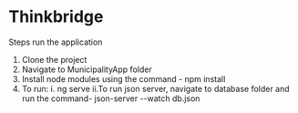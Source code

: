 # Thinkbridge

Steps run the application

1. Clone the project
2. Navigate to MunicipalityApp folder
3. Install node modules using the command - npm install
4. To run:
   i. ng serve
   ii.To run json server, navigate to database folder and run the command- json-server --watch db.json  
